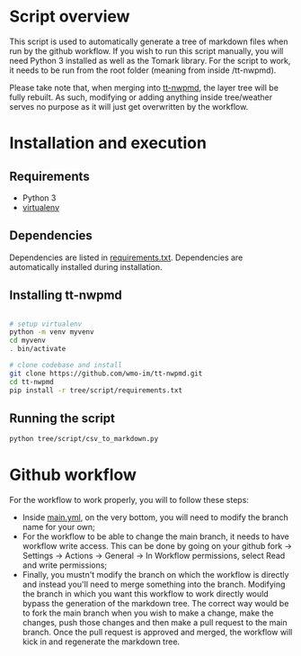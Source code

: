 # Script overview

This script is used to automatically generate a tree of markdown files when run by the github workflow. If you wish to run this script manually, you will need Python 3 installed as well as the Tomark library. For the script to work, it needs to be run from the root folder (meaning from inside /tt-nwpmd).

Please take note that, when merging into [tt-nwpmd](https://github.com/wmo-im/tt-nwpmd), the layer tree will be fully rebuilt. As such, modifying or adding anything inside tree/weather serves no purpose as it will just get overwritten by the workflow.

# Installation and execution

## Requirements
- Python 3
- [virtualenv](https://virtualenv.pypa.io/)

## Dependencies
Dependencies are listed in [requirements.txt](requirements.txt). Dependencies are automatically installed during installation.

## Installing tt-nwpmd
```bash

# setup virtualenv
python -m venv myvenv
cd myvenv
. bin/activate

# clone codebase and install
git clone https://github.com/wmo-im/tt-nwpmd.git
cd tt-nwpmd
pip install -r tree/script/requirements.txt
```

## Running the script
```bash
python tree/script/csv_to_markdown.py
```

# Github workflow

For the workflow to work properly, you will to follow these steps:

* Inside [main.yml](../../.github/workflows/main.yml), on the very bottom, you will need to modify the branch name for your own;
* For the workflow to be able to change the main branch, it needs to have workflow write access. This can be done by going on your github fork -> Settings -> Actions -> General -> In Workflow permissions, select Read and write permissions;
* Finally, you mustn't modify the branch on which the workflow is directly and instead you'll need to merge something into the branch. Modifying the branch in which you want this workflow to work directly would bypass the generation of the markdown tree. The correct way would be to fork the main branch when you wish to make a change, make the changes, push those changes and then make a pull request to the main branch. Once the pull request is approved and merged, the workflow will kick in and regenerate the markdown tree.